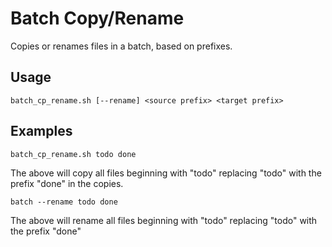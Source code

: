 # Batch Copy/Rename

Copies or renames files in a batch, based on prefixes.

## Usage

    batch_cp_rename.sh [--rename] <source prefix> <target prefix>

## Examples

    batch_cp_rename.sh todo done
The above will copy all files beginning with "todo" replacing "todo" with the prefix "done" in the copies.

    batch --rename todo done
The above will rename all files beginning with "todo" replacing "todo" with the prefix "done"
